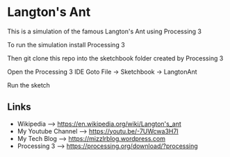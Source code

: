 # Langton's Ant

This is a simulation of the famous Langton's Ant
using Processing 3

To run the simulation install Processing 3

Then git clone this repo into the sketchbook folder created 
by Processing 3

Open the Processing 3 IDE 
Goto File -> Sketchbook -> LangtonAnt

Run the sketch

## Links

* Wikipedia --> https://en.wikipedia.org/wiki/Langton's_ant
* My Youtube Channel --> https://youtu.be/-7UWcwa3H7I   
* My Tech Blog --> https://mizzlrblog.wordpress.com
* Processing 3 --> https://processing.org/download/?processing


